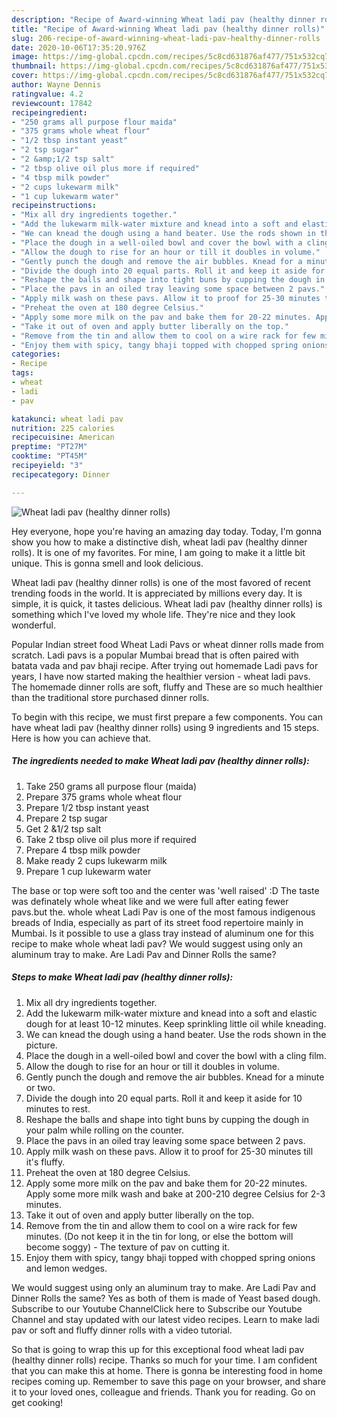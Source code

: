 ```yaml
---
description: "Recipe of Award-winning Wheat ladi pav (healthy dinner rolls)"
title: "Recipe of Award-winning Wheat ladi pav (healthy dinner rolls)"
slug: 206-recipe-of-award-winning-wheat-ladi-pav-healthy-dinner-rolls
date: 2020-10-06T17:35:20.976Z
image: https://img-global.cpcdn.com/recipes/5c8cd631876af477/751x532cq70/wheat-ladi-pav-healthy-dinner-rolls-recipe-main-photo.jpg
thumbnail: https://img-global.cpcdn.com/recipes/5c8cd631876af477/751x532cq70/wheat-ladi-pav-healthy-dinner-rolls-recipe-main-photo.jpg
cover: https://img-global.cpcdn.com/recipes/5c8cd631876af477/751x532cq70/wheat-ladi-pav-healthy-dinner-rolls-recipe-main-photo.jpg
author: Wayne Dennis
ratingvalue: 4.2
reviewcount: 17842
recipeingredient:
- "250 grams all purpose flour maida"
- "375 grams whole wheat flour"
- "1/2 tbsp instant yeast"
- "2 tsp sugar"
- "2 &amp;1/2 tsp salt"
- "2 tbsp olive oil plus more if required"
- "4 tbsp milk powder"
- "2 cups lukewarm milk"
- "1 cup lukewarm water"
recipeinstructions:
- "Mix all dry ingredients together."
- "Add the lukewarm milk-water mixture and knead into a soft and elastic dough for at least 10-12 minutes. Keep sprinkling little oil while kneading."
- "We can knead the dough using a hand beater. Use the rods shown in the picture."
- "Place the dough in a well-oiled bowl and cover the bowl with a cling film."
- "Allow the dough to rise for an hour or till it doubles in volume."
- "Gently punch the dough and remove the air bubbles. Knead for a minute or two."
- "Divide the dough into 20 equal parts. Roll it and keep it aside for 10 minutes to rest."
- "Reshape the balls and shape into tight buns by cupping the dough in your palm while rolling on the counter."
- "Place the pavs in an oiled tray leaving some space between 2 pavs."
- "Apply milk wash on these pavs. Allow it to proof for 25-30 minutes till it&#39;s fluffy."
- "Preheat the oven at 180 degree Celsius."
- "Apply some more milk on the pav and bake them for 20-22 minutes. Apply some more milk wash and bake at 200-210 degree Celsius for 2-3 minutes."
- "Take it out of oven and apply butter liberally on the top."
- "Remove from the tin and allow them to cool on a wire rack for few minutes. (Do not keep it in the tin for long, or else the bottom will become soggy) The texture of pav on cutting it."
- "Enjoy them with spicy, tangy bhaji topped with chopped spring onions and lemon wedges."
categories:
- Recipe
tags:
- wheat
- ladi
- pav

katakunci: wheat ladi pav 
nutrition: 225 calories
recipecuisine: American
preptime: "PT27M"
cooktime: "PT45M"
recipeyield: "3"
recipecategory: Dinner

---
```



![Wheat ladi pav (healthy dinner rolls)](https://img-global.cpcdn.com/recipes/5c8cd631876af477/751x532cq70/wheat-ladi-pav-healthy-dinner-rolls-recipe-main-photo.jpg)

Hey everyone, hope you're having an amazing day today. Today, I'm gonna show you how to make a distinctive dish, wheat ladi pav (healthy dinner rolls). It is one of my favorites. For mine, I am going to make it a little bit unique. This is gonna smell and look delicious.

Wheat ladi pav (healthy dinner rolls) is one of the most favored of recent trending foods in the world. It is appreciated by millions every day. It is simple, it is quick, it tastes delicious. Wheat ladi pav (healthy dinner rolls) is something which I've loved my whole life. They're nice and they look wonderful.

Popular Indian street food Wheat Ladi Pavs or wheat dinner rolls made from scratch. Ladi pavs is a popular Mumbai bread that is often paired with batata vada and pav bhaji recipe. After trying out homemade Ladi pavs for years, I have now started making the healthier version - wheat ladi pavs. The homemade dinner rolls are soft, fluffy and These are so much healthier than the traditional store purchased dinner rolls.


To begin with this recipe, we must first prepare a few components. You can have wheat ladi pav (healthy dinner rolls) using 9 ingredients and 15 steps. Here is how you can achieve that.

<!--inarticleads1-->

##### The ingredients needed to make Wheat ladi pav (healthy dinner rolls):

1. Take 250 grams all purpose flour (maida)
1. Prepare 375 grams whole wheat flour
1. Prepare 1/2 tbsp instant yeast
1. Prepare 2 tsp sugar
1. Get 2 &amp;1/2 tsp salt
1. Take 2 tbsp olive oil plus more if required
1. Prepare 4 tbsp milk powder
1. Make ready 2 cups lukewarm milk
1. Prepare 1 cup lukewarm water


The base or top were soft too and the center was &#39;well raised&#39; :D The taste was definately whole wheat like and we were full after eating fewer pavs.but the. whole wheat Ladi Pav is one of the most famous indigenous breads of India, especially as part of its street food repertoire mainly in Mumbai. Is it possible to use a glass tray instead of aluminum one for this recipe to make whole wheat ladi pav? We would suggest using only an aluminum tray to make. Are Ladi Pav and Dinner Rolls the same? 

<!--inarticleads2-->

##### Steps to make Wheat ladi pav (healthy dinner rolls):

1. Mix all dry ingredients together.
1. Add the lukewarm milk-water mixture and knead into a soft and elastic dough for at least 10-12 minutes. Keep sprinkling little oil while kneading.
1. We can knead the dough using a hand beater. Use the rods shown in the picture.
1. Place the dough in a well-oiled bowl and cover the bowl with a cling film.
1. Allow the dough to rise for an hour or till it doubles in volume.
1. Gently punch the dough and remove the air bubbles. Knead for a minute or two.
1. Divide the dough into 20 equal parts. Roll it and keep it aside for 10 minutes to rest.
1. Reshape the balls and shape into tight buns by cupping the dough in your palm while rolling on the counter.
1. Place the pavs in an oiled tray leaving some space between 2 pavs.
1. Apply milk wash on these pavs. Allow it to proof for 25-30 minutes till it&#39;s fluffy.
1. Preheat the oven at 180 degree Celsius.
1. Apply some more milk on the pav and bake them for 20-22 minutes. Apply some more milk wash and bake at 200-210 degree Celsius for 2-3 minutes.
1. Take it out of oven and apply butter liberally on the top.
1. Remove from the tin and allow them to cool on a wire rack for few minutes. (Do not keep it in the tin for long, or else the bottom will become soggy) - The texture of pav on cutting it.
1. Enjoy them with spicy, tangy bhaji topped with chopped spring onions and lemon wedges.


We would suggest using only an aluminum tray to make. Are Ladi Pav and Dinner Rolls the same? Yes as both of them is made of Yeast based dough. Subscribe to our Youtube ChannelClick here to Subscribe our Youtube Channel and stay updated with our latest video recipes. Learn to make ladi pav or soft and fluffy dinner rolls with a video tutorial. 

So that is going to wrap this up for this exceptional food wheat ladi pav (healthy dinner rolls) recipe. Thanks so much for your time. I am confident that you can make this at home. There is gonna be interesting food in home recipes coming up. Remember to save this page on your browser, and share it to your loved ones, colleague and friends. Thank you for reading. Go on get cooking!
